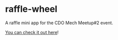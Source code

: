 # raffle-wheel
A raffle mini app for the CDO Mech Meetup#2 event.

[You can check it out here](https://jrequiroso.github.io/raffle-wheel/)!